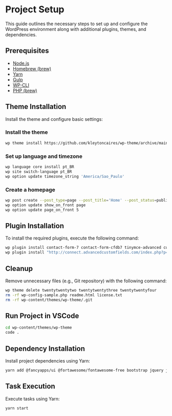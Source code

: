 
# Project Setup
This guide outlines the necessary steps to set up and configure the WordPress environment along with additional plugins, themes, and dependencies.

## Prerequisites
- [Node.js](https://nodejs.org/)
- [Homebrew (brew)](https://brew.sh/)
- [Yarn](https://yarnpkg.com/)
- [Gulp](https://gulpjs.com/)
- [WP-CLI](https://wp-cli.org/)
- [PHP (brew)](https://formulae.brew.sh/formula/php)

## Theme Installation
Install the theme and configure basic settings:

### Install the theme
```bash
wp theme install https://github.com/kleytoncaires/wp-theme/archive/main.zip --activate
```

### Set up language and timezone
```bash
wp language core install pt_BR
wp site switch-language pt_BR
wp option update timezone_string 'America/Sao_Paulo'
```

### Create a homepage
```bash
wp post create --post_type=page --post_title='Home' --post_status=publish
wp option update show_on_front page
wp option update page_on_front 5
```

## Plugin Installation
To install the required plugins, execute the following command:
```bash
wp plugin install contact-form-7 contact-form-cfdb7 tinymce-advanced custom-post-type-ui svg-support wordpress-seo wp-mail-smtp wp-migrate-db --activate
wp plugin install "http://connect.advancedcustomfields.com/index.php?p=pro&a=download&k=b3JkZXJfaWQ9Nzg5MDd8dHlwZT1kZXZlbG9wZXJ8ZGF0ZT0yMDE2LTA0LTA1IDEzOjQwOjQw" --activate
```

## Cleanup
Remove unnecessary files (e.g., Git repository) with the following command:
```bash
wp theme delete twentytwentytwo twentytwentythree twentytwentyfour
rm -rf wp-config-sample.php readme.html license.txt
rm -rf wp-content/themes/wp-theme/.git
```

## Run Project in VSCode
```bash
cd wp-content/themes/wp-theme
code .
```

## Dependency Installation
Install project dependencies using Yarn:
```bash
yarn add @fancyapps/ui @fortawesome/fontawesome-free bootstrap jquery jquery-mask-plugin popper.js swiper --save
```

## Task Execution
Execute tasks using Yarn:
```
yarn start
```

